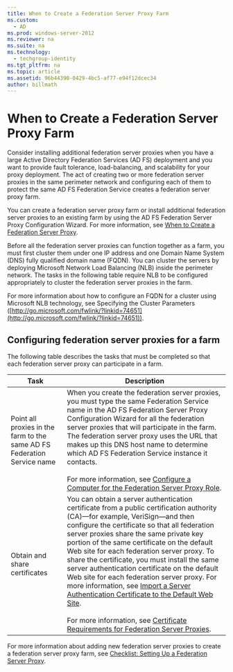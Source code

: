 ```yaml
---
title: When to Create a Federation Server Proxy Farm
ms.custom: 
  - AD
ms.prod: windows-server-2012
ms.reviewer: na
ms.suite: na
ms.technology: 
  - techgroup-identity
ms.tgt_pltfrm: na
ms.topic: article
ms.assetid: 96b44390-0429-4bc5-af77-e94f12dcec34
author: billmath
---
```

# When to Create a Federation Server Proxy Farm
Consider installing additional federation server proxies when you have a large Active Directory Federation Services (AD FS) deployment and you want to provide fault tolerance, load-balancing, and scalability for your proxy deployment. The act of creating two or more federation server proxies in the same perimeter network and configuring each of them to protect the same AD FS Federation Service creates a federation server proxy farm.  
  
You can create a federation server proxy farm or install additional federation server proxies to an existing farm by using the AD FS Federation Server Proxy Configuration Wizard. For more information, see [When to Create a Federation Server Proxy](../../../../ad-fs/plan/WS2012-guide/proxy-placement/When-to-Create-a-Federation-Server-Proxy.md).  
  
Before all the federation server proxies can function together as a farm, you must first cluster them under one IP address and one Domain Name System (DNS) fully qualified domain name (FQDN). You can cluster the servers by deploying Microsoft Network Load Balancing (NLB) inside the perimeter network. The tasks in the following table require NLB to be configured appropriately to cluster the federation server proxies in the farm.  
  
For more information about how to configure an FQDN for a cluster using Microsoft NLB technology, see Specifying the Cluster Parameters ([http://go.microsoft.com/fwlink/?linkid=74651](http://go.microsoft.com/fwlink/?linkid=74651)).  
  
## Configuring federation server proxies for a farm  
The following table describes the tasks that must be completed so that each federation server proxy can participate in a farm.  
  
|Task|Description|  
|--------|---------------|  
|Point all proxies in the farm to the same AD FS Federation Service name|When you create the federation server proxies, you must type the same Federation Service name in the AD FS Federation Server Proxy Configuration Wizard for all the federation server proxies that will participate in the farm. The federation server proxy uses the URL that makes up this DNS host name to determine which AD FS Federation Service instance it contacts.<br /><br />For more information, see [Configure a Computer for the Federation Server Proxy Role](Configure-a-Computer-for-the-Federation-Server-Proxy-Role.md).|  
|Obtain and share certificates|You can obtain a server authentication certificate from a public certification authority (CA)—for example, VeriSign—and then configure the certificate so that all federation server proxies share the same private key portion of the same certificate on the default Web site for each federation server proxy. To share the certificate, you must install the same server authentication certificate on the default Web site for each federation server proxy. For more information, see [Import a Server Authentication Certificate to the Default Web Site](Import-a-Server-Authentication-Certificate-to-the-Default-Web-Site.md).<br /><br />For more information, see [Certificate Requirements for Federation Server Proxies](Certificate-Requirements-for-Federation-Server-Proxies.md).|  
  
For more information about adding new federation server proxies to create a federation server proxy farm, see [Checklist: Setting Up a Federation Server Proxy](Checklist--Setting-Up-a-Federation-Server-Proxy.md).  
  


